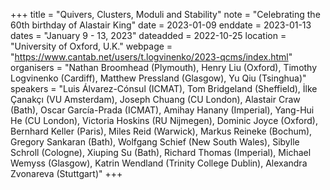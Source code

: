 +++
title = "Quivers, Clusters, Moduli and Stability"
note = "Celebrating the 60th birthday of Alastair King"
date = 2023-01-09
enddate = 2023-01-13
dates = "January 9 - 13, 2023"
dateadded = 2022-10-25
location = "University of Oxford, U.K."
webpage = "https://www.cantab.net/users/t.logvinenko/2023-qcms/index.html"
organisers = "Nathan Broomhead (Plymouth), Henry Liu (Oxford), Timothy Logvinenko (Cardiff), Matthew Pressland (Glasgow), Yu Qiu (Tsinghua)"
speakers = "Luis Álvarez-Cónsul (ICMAT), Tom Bridgeland (Sheffield), İlke Çanakçı (VU Amsterdam), Joseph Chuang (CU London), Alastair Craw (Bath), Oscar García-Prada (ICMAT), Amihay Hanany (Imperial), Yang-Hui He (CU London), Victoria Hoskins (RU Nijmegen), Dominic Joyce (Oxford), Bernhard Keller (Paris), Miles Reid (Warwick), Markus Reineke (Bochum), Gregory Sankaran (Bath), Wolfgang Schief (New South Wales), Sibylle Schroll (Cologne), Xiuping Su (Bath), Richard Thomas (Imperial), Michael Wemyss (Glasgow), Katrin Wendland (Trinity College Dublin), Alexandra Zvonareva (Stuttgart)"
+++
